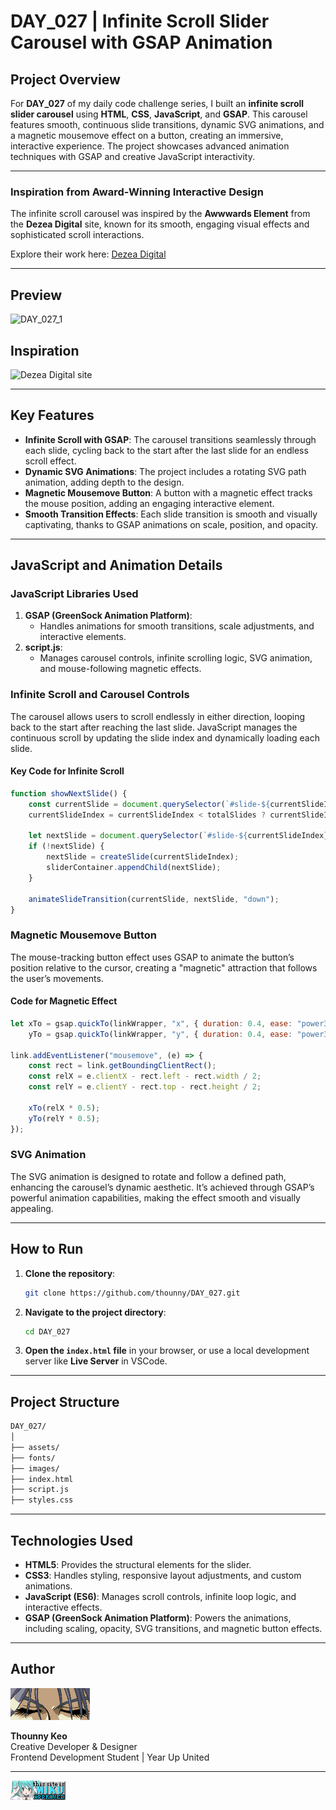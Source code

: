 # DAY_027 | Infinite Scroll Slider Carousel with GSAP Animation

## Project Overview

For **DAY_027** of my daily code challenge series, I built an **infinite scroll slider carousel** using **HTML**, **CSS**, **JavaScript**, and **GSAP**. This carousel features smooth, continuous slide transitions, dynamic SVG animations, and a magnetic mousemove effect on a button, creating an immersive, interactive experience. The project showcases advanced animation techniques with GSAP and creative JavaScript interactivity.

---

### Inspiration from Award-Winning Interactive Design

The infinite scroll carousel was inspired by the **Awwwards Element** from the **Dezea Digital** site, known for its smooth, engaging visual effects and sophisticated scroll interactions.

Explore their work here: [Dezea Digital](https://dezea.digital/)

---

## Preview

![DAY_027_1](./assets/DAY_027_1.gif)

## Inspiration
![Dezea Digital site](./assets/DAY_027_2.gif)

---

## Key Features

- **Infinite Scroll with GSAP**: The carousel transitions seamlessly through each slide, cycling back to the start after the last slide for an endless scroll effect.
- **Dynamic SVG Animations**: The project includes a rotating SVG path animation, adding depth to the design.
- **Magnetic Mousemove Button**: A button with a magnetic effect tracks the mouse position, adding an engaging interactive element.
- **Smooth Transition Effects**: Each slide transition is smooth and visually captivating, thanks to GSAP animations on scale, position, and opacity.

---

## JavaScript and Animation Details

### JavaScript Libraries Used

1. **GSAP (GreenSock Animation Platform)**:
   - Handles animations for smooth transitions, scale adjustments, and interactive elements.
2. **script.js**:
   - Manages carousel controls, infinite scrolling logic, SVG animation, and mouse-following magnetic effects.

### Infinite Scroll and Carousel Controls

The carousel allows users to scroll endlessly in either direction, looping back to the start after reaching the last slide. JavaScript manages the continuous scroll by updating the slide index and dynamically loading each slide.

#### Key Code for Infinite Scroll

```javascript
function showNextSlide() {
    const currentSlide = document.querySelector(`#slide-${currentSlideIndex}`);
    currentSlideIndex = currentSlideIndex < totalSlides ? currentSlideIndex + 1 : 1;

    let nextSlide = document.querySelector(`#slide-${currentSlideIndex}`);
    if (!nextSlide) {
        nextSlide = createSlide(currentSlideIndex);
        sliderContainer.appendChild(nextSlide);
    }

    animateSlideTransition(currentSlide, nextSlide, "down");
}
```

### Magnetic Mousemove Button

The mouse-tracking button effect uses GSAP to animate the button’s position relative to the cursor, creating a "magnetic" attraction that follows the user’s movements.

#### Code for Magnetic Effect

```javascript
let xTo = gsap.quickTo(linkWrapper, "x", { duration: 0.4, ease: "power3" }),
    yTo = gsap.quickTo(linkWrapper, "y", { duration: 0.4, ease: "power3" });

link.addEventListener("mousemove", (e) => {
    const rect = link.getBoundingClientRect();
    const relX = e.clientX - rect.left - rect.width / 2;
    const relY = e.clientY - rect.top - rect.height / 2;

    xTo(relX * 0.5);
    yTo(relY * 0.5);
});
```

### SVG Animation

The SVG animation is designed to rotate and follow a defined path, enhancing the carousel’s dynamic aesthetic. It’s achieved through GSAP’s powerful animation capabilities, making the effect smooth and visually appealing.

---

## How to Run

1. **Clone the repository**:

   ```bash
   git clone https://github.com/thounny/DAY_027.git
   ```

2. **Navigate to the project directory**:

   ```bash
   cd DAY_027
   ```

3. **Open the `index.html` file** in your browser, or use a local development server like **Live Server** in VSCode.

---

## Project Structure

```bash
DAY_027/
│
├── assets/
├── fonts/
├── images/
├── index.html
├── script.js
├── styles.css
```

---

## Technologies Used

- **HTML5**: Provides the structural elements for the slider.
- **CSS3**: Handles styling, responsive layout adjustments, and custom animations.
- **JavaScript (ES6)**: Manages scroll controls, infinite loop logic, and interactive effects.
- **GSAP (GreenSock Animation Platform)**: Powers the animations, including scaling, opacity, SVG transitions, and magnetic button effects.

---

## Author

![Logo](./assets/index_dwn.gif)

**Thounny Keo**  
Creative Developer & Designer  
Frontend Development Student | Year Up United

---

![miku](./assets/miku.gif)
